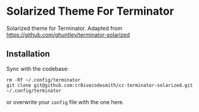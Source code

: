 Solarized Theme For Terminator
==============================

Solarized theme for Terminator. Adapted from https://github.com/ghuntley/terminator-solarized

## Installation

Sync with the codebase:

    rm -Rf ~/.config/terminator
    git clone git@github.com:cr8ivecodesmith/cc-terminator-solarized.git ~/.config/terminator

or overwrite your `config` file with the one here.
